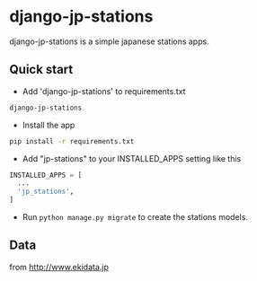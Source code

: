 # django-jp-stations

django-jp-stations is a simple japanese stations apps.

## Quick start

* Add 'django-jp-stations' to requirements.txt

```txt
django-jp-stations
```

* Install the app

```sh
pip install -r requirements.txt
```

* Add "jp-stations" to your INSTALLED_APPS setting like this

```python
INSTALLED_APPS = [
  ...
  'jp_stations',
]
```

* Run `python manage.py migrate` to create the stations models.

## Data

from http://www.ekidata.jp
